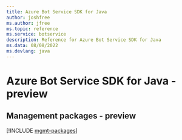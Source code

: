 ```yaml
---
title: Azure Bot Service SDK for Java
author: joshfree
ms.author: jfree
ms.topic: reference
ms.service: botservice
description: Reference for Azure Bot Service SDK for Java
ms.data: 08/08/2022
ms.devlang: java
---
```

# Azure Bot Service SDK for Java - preview

## Management packages - preview
[!INCLUDE [mgmt-packages](bot-service-mgmt-index.md)]